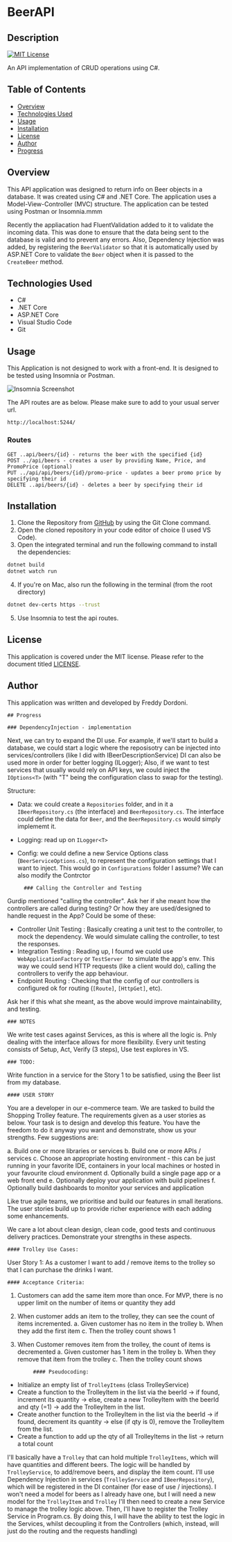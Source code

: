# BeerAPI

## Description

[![MIT License](https://img.shields.io/badge/License-MIT-yellow.svg)](https://opensource.org/licenses/MIT)

An API implementation of CRUD operations using C#.

## Table of Contents

- [Overview](#overview)
- [Technologies Used](#technologies-used)
- [Usage](#usage)
- [Installation](#installation)
- [License](#license)
- [Author](#author)
- [Progress](#progress)

## Overview

This API application was designed to return info on Beer objects in a database. It was created using C# and .NET Core. The application uses a Model-View-Controller (MVC) structure. The application can be tested using Postman or Insomnia.mmm

Recently the appliacation had FluentValidation added to it to validate the incoming data. This was done to ensure that the data being sent to the database is valid and to prevent any errors.
Also, Dependency Injection was added, by registering the `BeerValidator` so that it is automatically used by ASP.NET Core to validate the `Beer` object when it is passed to the `CreateBeer` method.

## Technologies Used

  - C#
  - .NET Core
  - ASP.NET Core
  - Visual Studio Code
  - Git

## Usage

This Application is not designed to work with a front-end. It is designed to be tested using Insomnia or Postman.

![Insomnia Screenshot](<Screenshot 2024-02-15 at 10.39.05 am.png>)

The API routes are as below.
Please make sure to add to your usual server url.

```
http://localhost:5244/
```

### Routes

```
GET ..api/beers/{id} - returns the beer with the specified {id}
POST ../api/beers - creates a user by providing Name, Price, and PromoPrice (optional)
PUT ../api/api/beers/{id}/promo-price - updates a beer promo price by specifying their id
DELETE ..api/beers/{id} - deletes a beer by specifying their id
```


## Installation

1. Clone the Repository from [GitHub](https://github.com/AussieKing/BeerAPI.git) by using the Git Clone command.
2. Open the cloned repository in your code editor of choice (I used VS Code).
3. Open the integrated terminal and run the following command to install the dependencies:

``` bash
dotnet build
dotnet watch run
```

4. If you're on Mac, also run the following in the terminal (from the root directory)

```bash
dotnet dev-certs https --trust 
```

5. Use Insomnia to test the api routes.


## License

This application is covered under the MIT license. Please refer to the document titled [LICENSE](LICENSE).

## Author

This application was written and developed by Freddy Dordoni.

	## Progress

	### DependencyInjection - implementation
Next, we can try to expand the DI use. 
For example, if we'll start to build a database, we could start a logic where the reposisotry can be injected into services/controllers (like I did with IBeerDescriptionService)
DI can also be used more in order for better logging (ILogger);
Also, if we want to test services that usually would rely on API keys, we could inject the `IOptions<T>` (with "T" being the configuration class to swap for the testing).

Structure:
- Data: we could create a `Repositories` folder, and in it a `IBeerRepository.cs` (the interface) and `BeerRepository.cs`. The interface could define the data for `Beer`, and the `BeerRepository.cs` would simply implememt it.
- Logging: read up on `ILogger<T>`
- Config: we could define a new Service Options class (`BeerServiceOptions.cs`), to represent the configuration settings that I want to inject. This would go in `Configurations` folder I assume? We can also modify the Contrctor

		### Calling the Controller and Testing
Gurdip mentioned "calling the controller".
Ask her if she meant how the controllers are called during testing? Or how they are used/designed to handle request in the App?
Could be some of these:
- Controller Unit Testing : 
	Basically creating a unit test to the controller, to mock the dependency. We would simulate calling the controller, to test the responses.
- Integration Testing :
	Reading up, I foumd we cuold use `WebApplicationFactory` or `TestServer ` to simulate the app's env. This way we could send HTTP requests (like a client would do), calling the controllers to verify the app behaviour.
- Endpoint Routing :
	Checking that the config of our controllers is configured ok for routing (`[Route]`, `[HttpGet]`, etc).

Ask her if this what she meant, as the above would improve maintainability, and testing.

	### NOTES

We write test cases against Services, as this is where all the logic is. Pnly dealing with the interface allows for more flexibility.
Every unit testing consists of Setup, Act, Verify (3 steps),
Use test explores in VS.

	### TODO:
Write function in a service for the Story 1 to be satisfied, using the Beer list from my database.

	#### USER STORY
You are a developer in our e-commerce team. We are tasked to build the Shopping Trolley
feature. The requirements given as a user stories as below.
Your task is to design and develop this feature. 
You have the freedom to do it anyway you want and demonstrate, show us your strengths. 
Few suggestions are:

a. Build one or more libraries or services
b. Build one or more APIs / services
c. Choose an appropriate hosting environment - this can be just running in your favorite IDE, containers in your local machines or hosted in your favourite cloud environment
d. Optionally build a single page app or a web front end
e. Optionally deploy your application with build pipelines
f. Optionally build dashboards to monitor your services and application
	
Like true agile teams, we prioritise and build our features in small iterations. 
The user stories build up to provide richer experience with each adding some enhancements.

We care a lot about clean design, clean code, good tests and continuous delivery practices.
Demonstrate your strengths in these aspects.

	#### Trolley Use Cases:
User Story 1:
As a customer I want to add / remove items to the trolley so that I can purchase the drinks I
want.

	#### Acceptance Criteria:
1. Customers can add the same item more than once. For MVP, there is no upper limit on the number of items or quantity they add
2. When customer adds an item to the trolley, they can see the count of items incremented.
	a. Given customer has no item in the trolley
	b. When they add the first item
	c. Then the trolley count shows 1
3. When Customer removes item from the trolley, the count of items is decremented
	a. Given customer has 1 item in the trolley
	b. When they remove that item from the trolley
	c. Then the trolley count shows

			#### Pseudocoding:
- Initialize an empty list of `TrolleyItems` (class TrolleyService)
- Create a function to <find> the TrolleyItem in the list via the beerId -> if found, increment its quantity -> else, create a new TrolleyItem with the beerId and qty (=1) -> add the TrolleyItem in the list.
- Create another function to <remove> the TrolleyItem in the list via the beerId -> if found, decrement its quantity -> else (if qty is 0), remove the TrolleyItem from the list.
- Create a function to add up the qty of all TrolleyItems in the list -> return a total count

I'll basically have a `Trolley` that can hold multiple `TrolleyItems`, which will have quantities and different beers.
The logic will be handled by `TrolleyService`, to add/remove beers, and display the item count.
I'll use Dependency Injection in services (`TrolleyService` and `IBeerRepository`), which will be registered in the DI container (for ease of use / injections).
I won't need a model for beers as I already have one, but I will need a new model for the `TrolleyItem` and `Trolley`
I'll then need to create a new Service to manage the trolley logic above.
Then, I'll have to register the Trolley Service in Program.cs.
By doing this, I will have the ability to test the logic in the Services, whilst decoupling it from the Controllers (which, instead, will just do the routing and the requests handling)